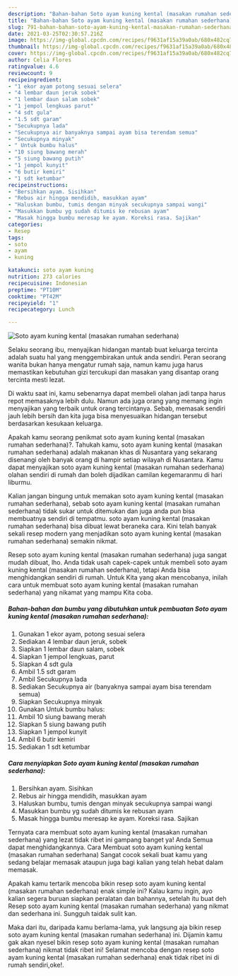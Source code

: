 ```yaml
---
description: "Bahan-bahan Soto ayam kuning kental (masakan rumahan sederhana) yang nikmat dan Mudah Dibuat"
title: "Bahan-bahan Soto ayam kuning kental (masakan rumahan sederhana) yang nikmat dan Mudah Dibuat"
slug: 791-bahan-bahan-soto-ayam-kuning-kental-masakan-rumahan-sederhana-yang-nikmat-dan-mudah-dibuat
date: 2021-03-25T02:30:57.216Z
image: https://img-global.cpcdn.com/recipes/f9631af15a39a0ab/680x482cq70/soto-ayam-kuning-kental-masakan-rumahan-sederhana-foto-resep-utama.jpg
thumbnail: https://img-global.cpcdn.com/recipes/f9631af15a39a0ab/680x482cq70/soto-ayam-kuning-kental-masakan-rumahan-sederhana-foto-resep-utama.jpg
cover: https://img-global.cpcdn.com/recipes/f9631af15a39a0ab/680x482cq70/soto-ayam-kuning-kental-masakan-rumahan-sederhana-foto-resep-utama.jpg
author: Celia Flores
ratingvalue: 4.6
reviewcount: 9
recipeingredient:
- "1 ekor ayam potong sesuai selera"
- "4 lembar daun jeruk sobek"
- "1 lembar daun salam sobek"
- "1 jempol lengkuas parut"
- "4 sdt gula"
- "1.5 sdt garam"
- "Secukupnya lada"
- "Secukupnya air banyaknya sampai ayam bisa terendam semua"
- "Secukupnya minyak"
- " Untuk bumbu halus"
- "10 siung bawang merah"
- "5 siung bawang putih"
- "1 jempol kunyit"
- "6 butir kemiri"
- "1 sdt ketumbar"
recipeinstructions:
- "Bersihkan ayam. Sisihkan"
- "Rebus air hingga mendidih, masukkan ayam"
- "Haluskan bumbu, tumis dengan minyak secukupnya sampai wangi"
- "Masukkan bumbu yg sudah ditumis ke rebusan ayam"
- "Masak hingga bumbu meresap ke ayam. Koreksi rasa. Sajikan"
categories:
- Resep
tags:
- soto
- ayam
- kuning

katakunci: soto ayam kuning 
nutrition: 273 calories
recipecuisine: Indonesian
preptime: "PT10M"
cooktime: "PT42M"
recipeyield: "1"
recipecategory: Lunch

---
```



![Soto ayam kuning kental (masakan rumahan sederhana)](https://img-global.cpcdn.com/recipes/f9631af15a39a0ab/680x482cq70/soto-ayam-kuning-kental-masakan-rumahan-sederhana-foto-resep-utama.jpg)

Selaku seorang ibu, menyajikan hidangan mantab buat keluarga tercinta adalah suatu hal yang menggembirakan untuk anda sendiri. Peran seorang  wanita bukan hanya mengatur rumah saja, namun kamu juga harus memastikan kebutuhan gizi tercukupi dan masakan yang disantap orang tercinta mesti lezat.

Di waktu  saat ini, kamu sebenarnya dapat membeli olahan jadi tanpa harus repot memasaknya lebih dulu. Namun ada juga orang yang memang ingin menyajikan yang terbaik untuk orang tercintanya. Sebab, memasak sendiri jauh lebih bersih dan kita juga bisa menyesuaikan hidangan tersebut berdasarkan kesukaan keluarga. 



Apakah kamu seorang penikmat soto ayam kuning kental (masakan rumahan sederhana)?. Tahukah kamu, soto ayam kuning kental (masakan rumahan sederhana) adalah makanan khas di Nusantara yang sekarang disenangi oleh banyak orang di hampir setiap wilayah di Nusantara. Kamu dapat menyajikan soto ayam kuning kental (masakan rumahan sederhana) olahan sendiri di rumah dan boleh dijadikan camilan kegemaranmu di hari liburmu.

Kalian jangan bingung untuk memakan soto ayam kuning kental (masakan rumahan sederhana), sebab soto ayam kuning kental (masakan rumahan sederhana) tidak sukar untuk ditemukan dan juga anda pun bisa membuatnya sendiri di tempatmu. soto ayam kuning kental (masakan rumahan sederhana) bisa dibuat lewat beraneka cara. Kini telah banyak sekali resep modern yang menjadikan soto ayam kuning kental (masakan rumahan sederhana) semakin nikmat.

Resep soto ayam kuning kental (masakan rumahan sederhana) juga sangat mudah dibuat, lho. Anda tidak usah capek-capek untuk membeli soto ayam kuning kental (masakan rumahan sederhana), tetapi Anda bisa menghidangkan sendiri di rumah. Untuk Kita yang akan mencobanya, inilah cara untuk membuat soto ayam kuning kental (masakan rumahan sederhana) yang nikamat yang mampu Kita coba.

<!--inarticleads1-->

##### Bahan-bahan dan bumbu yang dibutuhkan untuk pembuatan Soto ayam kuning kental (masakan rumahan sederhana):

1. Gunakan 1 ekor ayam, potong sesuai selera
1. Sediakan 4 lembar daun jeruk, sobek
1. Siapkan 1 lembar daun salam, sobek
1. Siapkan 1 jempol lengkuas, parut
1. Siapkan 4 sdt gula
1. Ambil 1.5 sdt garam
1. Ambil Secukupnya lada
1. Sediakan Secukupnya air (banyaknya sampai ayam bisa terendam semua)
1. Siapkan Secukupnya minyak
1. Gunakan  Untuk bumbu halus:
1. Ambil 10 siung bawang merah
1. Siapkan 5 siung bawang putih
1. Siapkan 1 jempol kunyit
1. Ambil 6 butir kemiri
1. Sediakan 1 sdt ketumbar




<!--inarticleads2-->

##### Cara menyiapkan Soto ayam kuning kental (masakan rumahan sederhana):

1. Bersihkan ayam. Sisihkan
1. Rebus air hingga mendidih, masukkan ayam
1. Haluskan bumbu, tumis dengan minyak secukupnya sampai wangi
1. Masukkan bumbu yg sudah ditumis ke rebusan ayam
1. Masak hingga bumbu meresap ke ayam. Koreksi rasa. Sajikan




Ternyata cara membuat soto ayam kuning kental (masakan rumahan sederhana) yang lezat tidak ribet ini gampang banget ya! Anda Semua dapat menghidangkannya. Cara Membuat soto ayam kuning kental (masakan rumahan sederhana) Sangat cocok sekali buat kamu yang sedang belajar memasak ataupun juga bagi kalian yang telah hebat dalam memasak.

Apakah kamu tertarik mencoba bikin resep soto ayam kuning kental (masakan rumahan sederhana) enak simple ini? Kalau kamu ingin, ayo kalian segera buruan siapkan peralatan dan bahannya, setelah itu buat deh Resep soto ayam kuning kental (masakan rumahan sederhana) yang nikmat dan sederhana ini. Sungguh taidak sulit kan. 

Maka dari itu, daripada kamu berlama-lama, yuk langsung aja bikin resep soto ayam kuning kental (masakan rumahan sederhana) ini. Dijamin kamu gak akan nyesel bikin resep soto ayam kuning kental (masakan rumahan sederhana) nikmat tidak ribet ini! Selamat mencoba dengan resep soto ayam kuning kental (masakan rumahan sederhana) enak tidak ribet ini di rumah sendiri,oke!.

